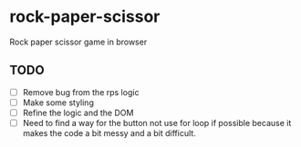 # rock-paper-scissor

Rock paper scissor game in browser

## TODO

- [ ] Remove bug from the rps logic
- [ ] Make some styling
- [ ] Refine the logic and the DOM
- [ ] Need to find a way for the button not use for loop if possible because it makes the code a bit messy and a bit difficult.
